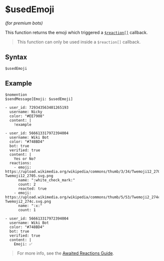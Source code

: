 # $usedEmoji
*(for premium bots)*

This function returns the emoji which triggered a [`$reaction[]`](./reaction.md) callback.

> This function can only be used inside a `$reaction[]` callback.

## Syntax
```
$usedEmoji
```

## Example
```
$nomention
$sendMessage[Emoji: $usedEmoji]
```
``` discord yaml
- user_id: 729343563401265193
  username: Nicky
  color: "#EE7908"
  content: |
    !example

- user_id: 566613317972394004
  username: Wiki Bot
  color: "#748BD4"
  bot: true
  verified: true
  content: |
    Yes or No?
  reactions:
    - emoji: https://upload.wikimedia.org/wikipedia/commons/thumb/3/34/Twemoji12_2705.svg/640px-Twemoji12_2705.svg.png
      name: ":white_check_mark:"
      count: 2
      reacted: true
    - emoji: https://upload.wikimedia.org/wikipedia/commons/thumb/5/53/Twemoji2_274c.svg/640px-Twemoji2_274c.svg.png
      name: ":x:"
      count: 1

- user_id: 566613317972394004
  username: Wiki Bot
  color: "#748BD4"
  bot: true
  verified: true
  content: |
    Emoji: ✅
```

> For more info, see the [Awaited Reactions Guide](./awaitedReactions.md).
